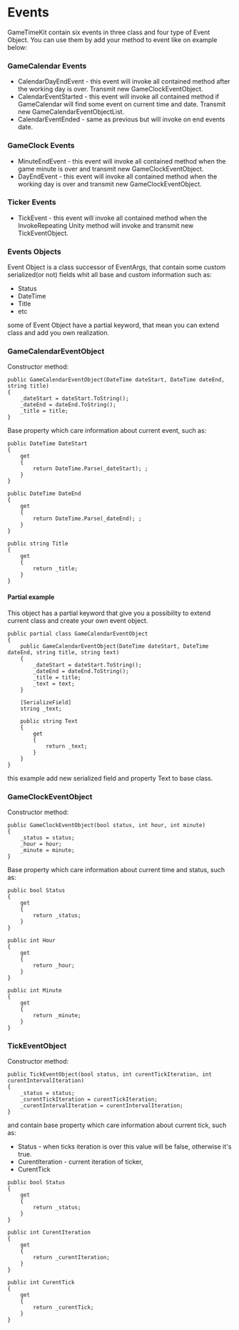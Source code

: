 # Events
GameTimeKit contain six events in three class and four type of Event Object. You can use them by add your method to event like on example below:

### GameCalendar Events
* CalendarDayEndEvent - this event will invoke all contained method after the working day is over. Transmit new GameClockEventObject.
* CalendarEventStarted - this event will invoke all contained method if GameCalendar will find some event on current time and date. Transmit new GameCalendarEventObjectList.
* CalendarEventEnded - same as previous but will invoke on end events date.

### GameClock Events
* MinuteEndEvent - this event will invoke all contained method when the game minute is over and transmit new GameClockEventObject.
* DayEndEvent - this event will invoke all contained method when the working day is over and transmit new GameClockEventObject.

### Ticker Events
* TickEvent - this event will invoke all contained method when the InvokeRepeating Unity method will invoke and transmit new TickEventObject.

### Events Objects

Event Object is a class successor of EventArgs, that contain some custom serialized(or not) fields whit all base and custom information such as:
* Status
* DateTime
* Title
* etc

some of Event Object have a partial keyword, that mean you can extend class and add you own realization.


### GameCalendarEventObject

Constructor method:

```
public GameCalendarEventObject(DateTime dateStart, DateTime dateEnd, string title)
{
    _dateStart = dateStart.ToString();
    _dateEnd = dateEnd.ToString();
    _title = title;
}
```

Base property which care information about current event, such as:

```
public DateTime DateStart
{
    get
    {
        return DateTime.Parse(_dateStart); ;
    }
}

public DateTime DateEnd
{
    get
    {
        return DateTime.Parse(_dateEnd); ;
    }
}

public string Title
{
    get
    {
        return _title;
    }
}
```

#### Partial example

This object has a partial keyword that give you a possibility to extend current class and create your own event object.

```
public partial class GameCalendarEventObject
{
    public GameCalendarEventObject(DateTime dateStart, DateTime dateEnd, string title, string text)
    {
        _dateStart = dateStart.ToString();
        _dateEnd = dateEnd.ToString();
        _title = title;
        _text = text;
    }

    [SerializeField]
    string _text;

    public string Text
    {
        get
        {
            return _text;
        }
    }
}
```
this example add new serialized field and property Text to base class.

### GameClockEventObject

Constructor method:

```
public GameClockEventObject(bool status, int hour, int minute)
{
    _status = status;
    _hour = hour;
    _minute = minute;
}
```

Base property which care information about current time and status, such as:

```
public bool Status
{
    get
    {
        return _status;
    }
}

public int Hour
{
    get
    {
        return _hour;
    }
}

public int Minute
{
    get
    {
        return _minute;
    }
}
```

### TickEventObject


Constructor method:

```
public TickEventObject(bool status, int curentTickIteration, int curentIntervalIteration)
{
    _status = status;
    _curentTickIteration = curentTickIteration;
    _curentIntervalIteration = curentIntervalIteration;
}
```

and contain base property which care information about current tick, such as:

* Status - when ticks iteration is over this value will be false, otherwise it's true.
* CurentIteration - current iteration of ticker,
* CurentTick

```
public bool Status
{
    get
    {
        return _status;
    }
}

public int CurentIteration
{
    get
    {
        return _curentIteration;
    }
}

public int CurentTick
{
    get
    {
        return _curentTick;
    }
}
```
